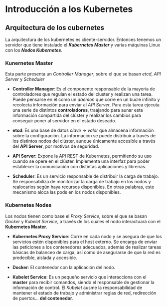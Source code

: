 # Introducción a los Kubernetes

## Arquitectura de los cubernetes

La arquitectura de los kubernetes es cliente-servidor. Entonces tenemos un servidor que tiene instalado el ***Kubernetes Master*** y varias máquinas Linux con los ***Nodos Kubernetes***.

### Kunernetes Master

Esta parte presenta un *Controller Manager*, sobre el que se basan *etcd*, *API Server* y *Scheduler*

* **Controller Manager**: Es el componente responsable de la mayoría de controladores que regulan el estado del cluster y realizan una tarea. Puede pensarse en él como un *daemon* que corre en un bucle infinito y recolecta información para enviar al *API Server*. Para esta tarea ejecuta una serie de distintos **controladores**, traajando para aunar esta información compartida del clúster y realizar los cambios para conseguir poner al servidor en el estado deseado.

* **etcd**: Es una base de datos *clave -> valor* que almacena información sobre la configuración. La información se puede distribuir a través de los distintos nodos del clúster, aunque únicamente accesible a través del **API Server**, por motivos de seguridad.

* **API Server**: Expone la API REST de Kubernetes, permitiendo su uso cuando se opere en el clúster. Implementa una interfaz para poder establecer la comunicación con distintas aplicaciones y librerías.

* **Scheduler**: Es un servicio responsable de distribuir la carga de trabajo. Se responsabiliza de monitorizar la carga de trabajo en los nodos y realocarlos según haya recursos disponibles. En otras palabras, este mecanismo aloca las pods en los nodos disponibles.

### Kubernetes Nodes

Los nodos tienen como base el *Proxy Service*, sobre el que se basan *Docker* y *Kubelet Service*, a través de los cuales el nodo interactuará con el **Kubernetes Master**.

* **Kubernetes Proxy Service**: Corre en cada nodo y se asegura de que los servicios estén disponibles para el host externo. Se encarga de enviar las peticiones a los contenedores adecuados, además de realizar tareas básicas de balanceo de carga, así como de asegurarse de que la red es predecible, aislada y accesible.

* **Docker**: El contenedor con la aplicación del nodo.

* **Kubelet Service**: Es un pequeño servicio que interacciona con el **master** para recibir comandos, siendo el responsable de gestionar la información de control. El *Kubelet* ausme la responsabilidad de mantener el estado de trabajo y administrar reglas de red, redirección de puertos... **del contenedor**.